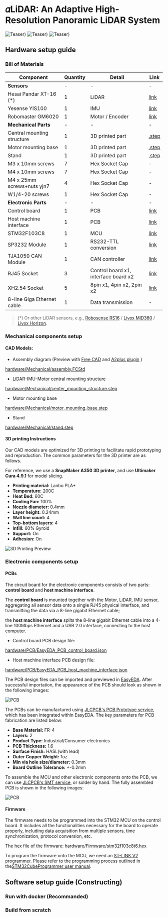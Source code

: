 # 𝛼LiDAR: An Adaptive High-Resolution Panoramic LiDAR System

![Teaser)](documents/teaser_pipeline.png)
![Teaser)](documents/teaser_hardware.jpg)
![Teaser)](documents/teaser_slam.jpg)


## Hardware setup guide

### Bill of Materials
| Component                   | Quantity | Detail                               | Link                                                         |
|-----------------------------|----------|--------------------------------------|--------------------------------------------------------------|
| **Sensors**                 | -        | -                                    | -                                                            |
| Hesai Pandar XT-16 (*)      | 1        | LiDAR                                | [link](https://www.hesaitech.com/product_downloads/xt32-16/) |
| Yesense YIS100              | 1        | IMU                                  | [link](https://www.yesense.com/YIS100)                       |
| Robomaster GM6020           | 1        | Motor / Encoder                      | [link](https://www.robomaster.com/en-US)                     |
| **Mechanical Parts**        | -        | -                                    | -                                                            |
| Central mounting structure  | 1        | 3D printed part                      | [.step](hardware/Mechanical/center_mounting_structure.step)  |
| Motor mounting base         | 1        | 3D printed part                      | [.step](hardware/Mechanical/motor_mounting_base.step)        |
| Stand                       | 1        | 3D printed part                      | [.step](hardware/Mechanical/stand.step)                      |
| M3 x 10mm screws            | 7        | Hex Socket Cap                       | -                                                            |
| M4 x 10mm screws            | 7        | Hex Socket Cap                       | -                                                            |
| M4 x 25mm screws+nuts    yjn7 | 4        | Hex Socket Cap                       | -                                                            |
| W1/4-20 screws              | 1        | Hex Socket Cap                       | -                                                            |
| **Electronic Parts**        | -        | -                                    | -                                                            |
| Control board               | 1        | PCB                                  | [link](hardware/PCB/EasyEDA_PCB_control_board.json)          |
| Host machine interface      | 1        | PCB                                  | [link](hardware/PCB/EasyEDA_PCB_host_machine_interface.json) |
| STM32F103C8                 | 1        | MCU                                  | [link](https://www.st.com/en/microcontrollers-microprocessors/stm32f103c8.html)      |
| SP3232 Module               | 1        | RS232-TTL conversion                 | [link](http://e.tb.cn/h.gJosLscFDzw8Mb8?tk=u5v037C8lvo)      |
| TJA1050 CAN Module          | 1        | CAN controller                       | [link](http://e.tb.cn/h.gJRE7eLncdnfH2f?tk=bT1N37CR3JV)      |
| RJ45 Socket                 | 3        | Control board x1, interface board x2 | [link](http://e.tb.cn/h.gJRwBsI2jhjfMgq?tk=Blwl37Cjqox)      |
| XH2.54 Socket               | 5        | 8pin x1, 4pin x2, 2pin x2            | [link](http://e.tb.cn/h.gJRx9rqzKRJdwGG?tk=2ZND37CQ6tV)      |
| 8-line Giga Ethernet cable  | 1        | Data transmission                    | -                                                            |

> (*) Or other LiDAR sensors, e.g., [Robosense RS16](https://www.robosense.ai/en) / [Livox MID360](https://www.livoxtech.com/) / [Livox Horizon](https://www.livoxtech.com/).
### Mechanical components setup


#### CAD Models:
- Assembly diagram (Preview with [Free CAD](https://www.freecad.org/) and [A2plus plugin](https://wiki.freecad.org/A2plus_Workbench) )

[hardware/Mechanical/assembly.FCStd](hardware/Mechanical/assembly.FCStd)

- LiDAR-IMU-Motor central mounting structure

[hardware/Mechanical/center_mounting_structure.step](hardware/Mechanical/center_mounting_structure.step)

- Motor mounting base

[hardware/Mechanical/motor_mounting_base.step](hardware/Mechanical/motor_mounting_base.step)

- Stand

[hardware/Mechanical/stand.step](hardware/Mechanical/stand.step)



#### 3D printing Instructions


Our CAD models are optimized for 3D printing to facilitate rapid prototyping and reproduction. 
The common parameters for the 3D printer are as follows. 

For reference, we use a **SnapMaker A350 3D printer**, and use **Ultimaker Cura 4.9.1** for model slicing.

- **Printing material:** Lanbo PLA+
- **Temperature:** 200C
- **Heat Bed:** 60C
- **Cooling Fan:** 100%
- **Nozzle diameter:** 0.4mm
- **Layer height:** 0.24mm
- **Wall line count:** 4
- **Top-bottom layers:** 4
- **Infill:** 60% Gyroid
- **Support:** On
- **Adhesion:** On 

![3D Printing Preview](documents/3d_printting.jpg)

### Electronic components setup

#### PCBs

The circuit board for the electronic components consists of two parts:  **control board** and **host machine interface**.

The **control board** is mounted together with the Motor, LiDAR, IMU sensor, aggregating all sensor data onto a single RJ45 physical interface, and transmitting the data via a 8-line gigabit Ethernet cable; 

the **host machine interface** splits the 8-line gigabit Ethernet cable into a 4-line 100Mbps Ethernet and a USB 2.0 interface, connecting to the host computer.

- Control board PCB design file:

[hardware/PCB/EasyEDA_PCB_control_board.json](hardware/PCB/EasyEDA_PCB_control_board.json)

- Host machine interface PCB design file:

[hardware/PCB/EasyEDA_PCB_host_machine_interface.json](hardware/PCB/EasyEDA_PCB_host_machine_interface.json)

The PCB design files can be imported and previewed in [EasyEDA](https://easyeda.com/editor). After successful importation, the appearance of the PCB should look as shown in the following images:

![PCB](documents/pcb_preview.jpg)

The PCBs can be manufactured using [JLCPCB's PCB Prototype service](https://docs.lceda.cn/en/PCB/Order-PCB/), which has been integrated within EasyEDA.
The key parameters for PCB fabrication are listed below: 

- **Base Material:** FR-4
- **Layers:** 2
- **Product Type:** Industrial/Consumer electronics
- **PCB Thickness:** 1.6
- **Surface Finish:** HASL(with lead)
- **Outer Copper Weight:** 1oz
- **Min via hole size/diameter:** 0.3mm
- **Board Outline Tolerance:** +-0.2mm 

To assemble the MCU and other electronic components onto the PCB, we can use [JLCPCB's SMT service](https://jlcpcb.com/smt-assembly), or solder by hand. The fully assembled PCB is shown in the following images:

![PCB](documents/pcb_assembly.jpg)

#### Firmware

The firmware needs to be programmed into the STM32 MCU on the control board. It includes all the functionalities necessary for the board to operate properly, including data acquisition from multiple sensors, time synchronization,  protocol conversion, etc. 

The hex file of the firmware:
[hardware/Firmware/stm32f103c8t6.hex](hardware/Firmware/stm32f103c8t6.hex)

To program the firmware onto the MCU, we need an [ST-LINK V2](https://www.st.com/en/development-tools/st-link-v2.html) programmer. Please refer to the programming process outlined in the[STM32CubeProgrammer user manual](https://www.st.com/resource/en/user_manual/um2237-stm32cubeprogrammer-software-description-stmicroelectronics.pdf).

## Software setup guide (Constructing)
### Run with docker (Recommanded)

[//]: # (### Dependencies)

[//]: # ()
[//]: # (### Build)

[//]: # ()
[//]: # (### Run)

### Build from scratch

[//]: # (### Dependencies)

[//]: # ()
[//]: # (### Build)

[//]: # ()
[//]: # (### Run)

[//]: # (Github repository: https://github.com/HViktorTsoi/alpha_lidar)
